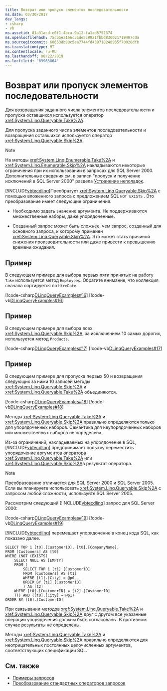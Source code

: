 ```yaml
---
title: Возврат или пропуск элементов последовательности
ms.date: 03/30/2017
dev_langs:
- csharp
- vb
ms.assetid: 81a31acd-e0f1-4bca-9a12-fa1ad5752374
ms.openlocfilehash: 75cb5ea166c36de5c0921fbbd830021719497cda
ms.sourcegitcommit: 68653db98c5ea7744fd438710248935f70020dfb
ms.translationtype: MT
ms.contentlocale: ru-RU
ms.lasthandoff: 08/22/2019
ms.locfileid: "69963864"
---
```

# <a name="return-or-skip-elements-in-a-sequence"></a>Возврат или пропуск элементов последовательности
Для возвращения заданного числа элементов последовательности и пропуска оставшихся используется оператор <xref:System.Linq.Queryable.Take%2A>.  
  
 Для пропуска заданного числа элементов последовательности и возвращения оставшихся используется оператор <xref:System.Linq.Queryable.Skip%2A>.  
  
> [!NOTE]
> На методы <xref:System.Linq.Enumerable.Take%2A> и <xref:System.Linq.Enumerable.Skip%2A> накладываются некоторые ограничения при их использовании в запросах для SQL Server 2000. Дополнительные сведения см. в записи "пропуск и получение исключений в SQL Server 2000" раздела [Устранение неполадок](../../../../../../docs/framework/data/adonet/sql/linq/troubleshooting.md).  
  
 [!INCLUDE[vbtecdlinq](../../../../../../includes/vbtecdlinq-md.md)]Преобразует <xref:System.Linq.Queryable.Skip%2A> с помощью вложенного запроса с предложением SQL `NOT EXISTS` . Это преобразование имеет следующие ограничения.  
  
- Необходимо задать значение аргумента. Не поддерживаются множественные наборы, даже упорядоченные.  
  
- Созданный запрос может быть сложнее, чем запрос, созданный для основного запроса, к которому применен <xref:System.Linq.Queryable.Skip%2A>. Это может стать причиной снижения производительности или даже привести к превышению времени ожидания.  
  
## <a name="example"></a>Пример  
 В следующем примере для выбора первых пяти принятых на работу `Take` используется метод `Employees`. Обратите внимание, что коллекция сначала сортируется по `HireDate`.  
  
 [!code-csharp[DLinqQueryExamples#16](../../../../../../samples/snippets/csharp/VS_Snippets_Data/DLinqQueryExamples/cs/Program.cs#16)]
 [!code-vb[DLinqQueryExamples#16](../../../../../../samples/snippets/visualbasic/VS_Snippets_Data/DLinqQueryExamples/vb/Module1.vb#16)]  
  
## <a name="example"></a>Пример  
 В следующем примере для выбора всех <xref:System.Linq.Queryable.Skip%2A>, за исключением 10 самых дорогих, используется метод `Products`.  
  
 [!code-csharp[DLinqQueryExamples#17](../../../../../../samples/snippets/csharp/VS_Snippets_Data/DLinqQueryExamples/cs/Program.cs#17)]
 [!code-vb[DLinqQueryExamples#17](../../../../../../samples/snippets/visualbasic/VS_Snippets_Data/DLinqQueryExamples/vb/Module1.vb#17)]  
  
## <a name="example"></a>Пример  
 В следующем примере для пропуска первых 50 и возвращения следующих за ними 10 записей методы <xref:System.Linq.Queryable.Skip%2A> и <xref:System.Linq.Queryable.Take%2A> объединяются.  
  
 [!code-csharp[DLinqQueryExamples#18](../../../../../../samples/snippets/csharp/VS_Snippets_Data/DLinqQueryExamples/cs/Program.cs#18)]
 [!code-vb[DLinqQueryExamples#18](../../../../../../samples/snippets/visualbasic/VS_Snippets_Data/DLinqQueryExamples/vb/Module1.vb#18)]  
  
 Методы <xref:System.Linq.Queryable.Take%2A> и <xref:System.Linq.Queryable.Skip%2A> правильно определяются только для упорядоченных наборов. Семантика для неупорядоченных наборов или множественных наборов не определена.  
  
 Из-за ограничений, накладываемых на упорядочение в SQL, [!INCLUDE[vbtecdlinq](../../../../../../includes/vbtecdlinq-md.md)] предпринимает попытку переместить упорядочение аргументов оператора <xref:System.Linq.Queryable.Take%2A> или <xref:System.Linq.Queryable.Skip%2A>в результат оператора.  
  
> [!NOTE]
> Преобразование отличается для SQL Server 2000 и SQL Server 2005. Если вы планируете использовать <xref:System.Linq.Queryable.Skip%2A> с запросом любой сложности, используйте SQL Server 2005.  
  
 Рассмотрим следующий [!INCLUDE[vbtecdlinq](../../../../../../includes/vbtecdlinq-md.md)] запрос для SQL Server 2000:  
  
 [!code-csharp[DLinqQueryExamples#19](../../../../../../samples/snippets/csharp/VS_Snippets_Data/DLinqQueryExamples/cs/Program.cs#19)]
 [!code-vb[DLinqQueryExamples#19](../../../../../../samples/snippets/visualbasic/VS_Snippets_Data/DLinqQueryExamples/vb/Module1.vb#19)]  
  
 [!INCLUDE[vbtecdlinq](../../../../../../includes/vbtecdlinq-md.md)] перемещает упорядочение в конец кода SQL, как показано далее.  
  
```  
SELECT TOP 1 [t0].[CustomerID], [t0].[CompanyName],  
FROM [Customers] AS [t0]  
WHERE (NOT (EXISTS(  
    SELECT NULL AS [EMPTY]  
    FROM (  
        SELECT TOP 1 [t1].[CustomerID]  
        FROM [Customers] AS [t1]  
        WHERE [t1].[City] = @p0  
        ORDER BY [t1].[CustomerID]  
        ) AS [t2]  
    WHERE [t0].[CustomerID] = [t2].[CustomerID]  
    ))) AND ([t0].[City] = @p1)  
ORDER BY [t0].[CustomerID]  
```  
  
 При связывании методов <xref:System.Linq.Queryable.Take%2A> и <xref:System.Linq.Queryable.Skip%2A> друг с другом все указанные операции упорядочения должны быть согласованы. В противном случае результаты не определены.  
  
 Методы <xref:System.Linq.Queryable.Take%2A> и <xref:System.Linq.Queryable.Skip%2A> правильно определяются для неотрицательных постоянных целочисленных аргументов, соответствующих спецификации SQL.  
  
## <a name="see-also"></a>См. также

- [Примеры запросов](../../../../../../docs/framework/data/adonet/sql/linq/query-examples.md)
- [Преобразование стандартных операторов запросов](../../../../../../docs/framework/data/adonet/sql/linq/standard-query-operator-translation.md)
